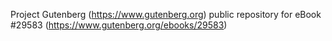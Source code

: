 Project Gutenberg (https://www.gutenberg.org) public repository for eBook #29583 (https://www.gutenberg.org/ebooks/29583)

